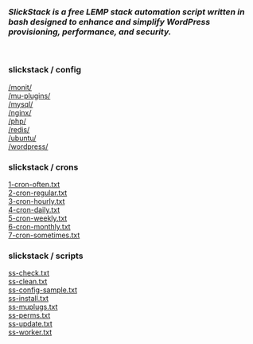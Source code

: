<h3><em>SlickStack is a free LEMP stack automation script written in bash designed to enhance and simplify WordPress provisioning, performance, and security.</em></h3><br>

<h3>slickstack / config</h3>

<a href="monit/">/monit/</a><br>
<a href="mu-plugins/">/mu-plugins/</a><br>
<a href="mysql/">/mysql/</a><br>
<a href="nginx/">/nginx/</a><br>
<a href="php/">/php/</a><br>
<a href="redis/">/redis/</a><br>
<a href="ubuntu/">/ubuntu/</a><br>
<a href="wordpress/">/wordpress/</a><br>

<h3>slickstack / crons</h3>

<a href="1-cron-often.txt">1-cron-often.txt</a><br>
<a href="2-cron-regular.txt">2-cron-regular.txt</a><br>
<a href="3-cron-hourly.txt">3-cron-hourly.txt</a><br>
<a href="4-cron-daily.txt">4-cron-daily.txt</a><br>
<a href="5-cron-weekly.txt">5-cron-weekly.txt</a><br>
<a href="6-cron-monthly.txt">6-cron-monthly.txt</a><br>
<a href="7-cron-sometimes.txt">7-cron-sometimes.txt</a><br>

<h3>slickstack / scripts</h3>

<a href="ss-check.txt">ss-check.txt</a><br>
<a href="ss-clean.txt">ss-clean.txt</a><br>
<a href="ss-config-sample.txt">ss-config-sample.txt</a><br>
<a href="ss-install.txt">ss-install.txt</a><br>
<a href="ss-muplugs.txt">ss-muplugs.txt</a><br>
<a href="ss-perms.txt">ss-perms.txt</a><br>
<a href="ss-update.txt">ss-update.txt</a><br>
<a href="ss-worker.txt">ss-worker.txt</a><br>
